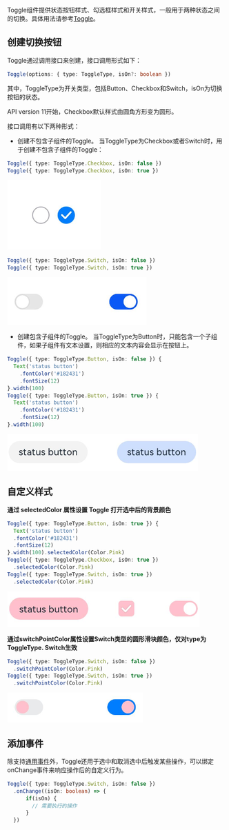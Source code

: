 ```toc
```

Toggle组件提供状态按钮样式、勾选框样式和开关样式，一般用于两种状态之间的切换。具体用法请参考[Toggle](https://developer.huawei.com/consumer/cn/doc/harmonyos-references-V5/ts-basic-components-toggle-V5)。

## 创建切换按钮

Toggle通过调用接口来创建，接口调用形式如下：

```ts
Toggle(options: { type: ToggleType, isOn?: boolean })
```

其中，ToggleType为开关类型，包括Button、Checkbox和Switch，isOn为切换按钮的状态。

API version 11开始，Checkbox默认样式由圆角方形变为圆形。

接口调用有以下两种形式：

- 创建不包含子组件的Toggle。
    当ToggleType为Checkbox或者Switch时，用于创建不包含子组件的Toggle：

```ts
Toggle({ type: ToggleType.Checkbox, isOn: false })
Toggle({ type: ToggleType.Checkbox, isOn: true })
```

![](./img/008.png)
```ts
Toggle({ type: ToggleType.Switch, isOn: false })
Toggle({ type: ToggleType.Switch, isOn: true })
```

![](./img/009.png)
- 创建包含子组件的Toggle。
	当ToggleType为Button时，只能包含一个子组件，如果子组件有文本设置，则相应的文本内容会显示在按钮上。

```ts
Toggle({ type: ToggleType.Button, isOn: false }) {
  Text('status button')
    .fontColor('#182431')
    .fontSize(12)
}.width(100)
Toggle({ type: ToggleType.Button, isOn: true }) {
  Text('status button')
    .fontColor('#182431')
    .fontSize(12)
}.width(100)
```

![](./img/010.png)

## 自定义样式

**通过 selectedColor 属性设置 Toggle 打开选中后的背景颜色**

```ts
Toggle({ type: ToggleType.Button, isOn: true }) {
  Text('status button')
  .fontColor('#182431')
  .fontSize(12)
}.width(100).selectedColor(Color.Pink)
Toggle({ type: ToggleType.Checkbox, isOn: true })
  .selectedColor(Color.Pink)
Toggle({ type: ToggleType.Switch, isOn: true })
  .selectedColor(Color.Pink)
```

![](./img/011.png)


**通过switchPointColor属性设置Switch类型的圆形滑块颜色，仅对type为ToggleType. Switch生效**

```ts
Toggle({ type: ToggleType.Switch, isOn: false })
  .switchPointColor(Color.Pink)
Toggle({ type: ToggleType.Switch, isOn: true })
  .switchPointColor(Color.Pink)
```

![](./img/012.png)

## 添加事件

除支持[通用事件](https://developer.huawei.com/consumer/cn/doc/harmonyos-references-V5/ts-universal-events-click-V5)外，Toggle还用于选中和取消选中后触发某些操作，可以绑定onChange事件来响应操作后的自定义行为。

```ts
Toggle({ type: ToggleType.Switch, isOn: false })
  .onChange((isOn: boolean) => {
      if(isOn) {
        // 需要执行的操作
      }
  })
```






